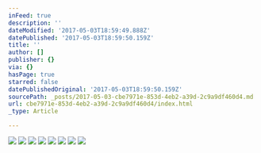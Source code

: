 ```yaml
---
inFeed: true
description: ''
dateModified: '2017-05-03T18:59:49.888Z'
datePublished: '2017-05-03T18:59:50.159Z'
title: ''
author: []
publisher: {}
via: {}
hasPage: true
starred: false
datePublishedOriginal: '2017-05-03T18:59:50.159Z'
sourcePath: _posts/2017-05-03-cbe7971e-853d-4eb2-a39d-2c9a9df460d4.md
url: cbe7971e-853d-4eb2-a39d-2c9a9df460d4/index.html
_type: Article

---
```

![](https://the-grid-user-content.s3-us-west-2.amazonaws.com/6356a69b-eb22-4314-a149-d1a5168cc6d7.jpg)
![](https://the-grid-user-content.s3-us-west-2.amazonaws.com/0113d533-c759-4bc6-be83-0c0050abe109.jpg)
![](https://the-grid-user-content.s3-us-west-2.amazonaws.com/173debd6-0aaf-4f0c-998d-525af0b30b6b.jpg)
![](https://the-grid-user-content.s3-us-west-2.amazonaws.com/ace0dbee-fbaa-4aae-849b-a5ef98771f90.jpg)
![](https://the-grid-user-content.s3-us-west-2.amazonaws.com/ae444716-0c06-4ef1-9367-96654385b9b1.jpg)
![](https://the-grid-user-content.s3-us-west-2.amazonaws.com/fd8e54ec-7f14-401f-9ec4-b56fa436a356.jpg)
![](https://the-grid-user-content.s3-us-west-2.amazonaws.com/8cae2f6b-1059-46b8-b756-91c954e822d3.jpg)
![](https://the-grid-user-content.s3-us-west-2.amazonaws.com/a9dd6f37-f72f-4471-adab-a0bc5f91cf37.jpg)